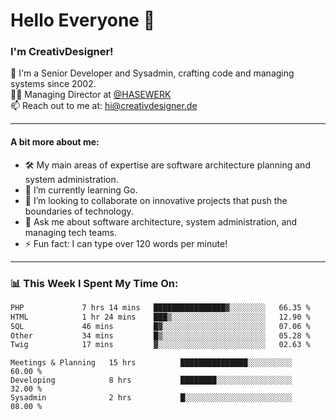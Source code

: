 # Hello Everyone 👋

### I'm CreativDesigner!

🔭 I'm a Senior Developer and Sysadmin, crafting code and managing systems since 2002.  
👨‍💼 Managing Director at [@HASEWERK](https://github.com/HASEWERK)  
📫 Reach out to me at: [hi@creativdesigner.de](mailto:hi@creativdesigner.de)  

---

#### A bit more about me:

- 🛠 My main areas of expertise are software architecture planning and system administration.
- 🌱 I’m currently learning Go.
- 👯 I’m looking to collaborate on innovative projects that push the boundaries of technology.
- 💬 Ask me about software architecture, system administration, and managing tech teams.
- ⚡ Fun fact: I can type over 120 words per minute!  

---

### 📊 **This Week I Spent My Time On:**

<!--START_SECTION:waka-->

```txt
PHP             7 hrs 14 mins   ████████████████▓░░░░░░░░   66.35 %
HTML            1 hr 24 mins    ███▒░░░░░░░░░░░░░░░░░░░░░   12.90 %
SQL             46 mins         █▓░░░░░░░░░░░░░░░░░░░░░░░   07.06 %
Other           34 mins         █▒░░░░░░░░░░░░░░░░░░░░░░░   05.28 %
Twig            17 mins         ▓░░░░░░░░░░░░░░░░░░░░░░░░   02.63 %
```

<!--END_SECTION:waka-->

```text
Meetings & Planning   15 hrs          ███████████████░░░░░░░░░░   60.00 % 
Developing            8 hrs           ████████░░░░░░░░░░░░░░░░░   32.00 % 
Sysadmin              2 hrs           █░░░░░░░░░░░░░░░░░░░░░░░░   08.00 %

